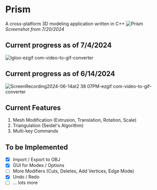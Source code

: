 # Prism
A cross-platform 3D modeling application written in C++
![Prism](https://github.com/user-attachments/assets/cba5c641-400f-437c-8565-33255fb6687b)
*Screenshot from 7/20/2024*

## Current progress as of 7/4/2024
![Igloo-ezgif com-video-to-gif-converter](https://github.com/marichardson137/Prism/assets/77594556/0c6c75e4-42e4-4fee-85c8-73048ab04981)

## Current progress as of 6/14/2024

![ScreenRecording2024-06-14at2 38 07PM-ezgif com-video-to-gif-converter](https://github.com/marichardson137/Prism/assets/77594556/2be38224-f55b-4e17-a91f-6c27e6758793)

## Current Features
1. Mesh Modification (Extrusion, Translation, Rotation, Scale)
2. Triangulation (Seidel's Algorithm)
3. Multi-key Commands

## To be Implemented
- [x] Import / Export to OBJ
- [x] GUI for Modes / Options
- [ ] More Modifiers (Cuts, Deletes, Add Vertices, Edge Mode)
- [x] Undo / Redo
- [ ] ... lots more
